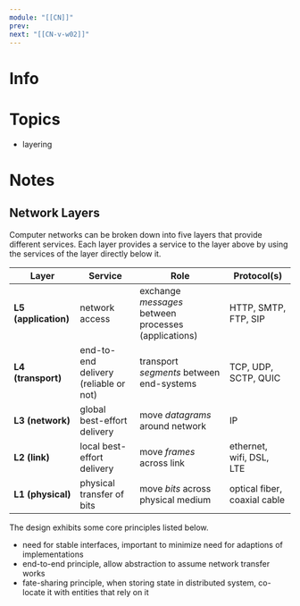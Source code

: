 ```yaml
---
module: "[[CN]]"
prev: 
next: "[[CN-v-w02]]"
---
```



# Info


# Topics
- layering

# Notes

## Network Layers
Computer networks can be broken down into five layers that provide different services. Each layer provides a service to the layer above by using the services of the layer directly below it.

| Layer                | Service                               | Role                                                 | Protocol(s)                  |
| -------------------- | ------------------------------------- | ---------------------------------------------------- | ---------------------------- |
| **L5 (application)** | network access                        | exchange *messages* between processes (applications) | HTTP, SMTP, FTP, SIP         |
| **L4 (transport)**   | end-to-end delivery (reliable or not) | transport *segments* between end-systems             | TCP, UDP, SCTP, QUIC         |
| **L3 (network)**     | global best-effort delivery           | move *datagrams* around network                      | IP                           |
| **L2 (link)**        | local best-effort delivery            | move *frames* across link                            | ethernet, wifi, DSL, LTE     |
| **L1 (physical)**    | physical transfer of bits             | move *bits* across physical medium                   | optical fiber, coaxial cable |
The design exhibits some core principles listed below.
- need for stable interfaces, important to minimize need for adaptions of implementations
- end-to-end principle, allow abstraction to assume network transfer works
- fate-sharing principle, when storing state in distributed system, co-locate it with entities that rely on it

